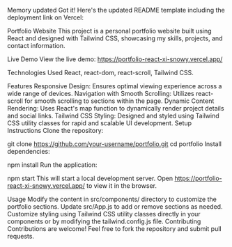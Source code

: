 
Memory updated
Got it! Here's the updated README template including the deployment link on Vercel:

Portfolio Website
This project is a personal portfolio website built using React and designed with Tailwind CSS, showcasing my skills, projects, and contact information.

Live Demo
View the live demo: https://portfolio-react-xi-snowy.vercel.app/

Technologies Used
React,
react-dom,
react-scroll,
Tailwind CSS.

Features
Responsive Design: Ensures optimal viewing experience across a wide range of devices.
Navigation with Smooth Scrolling: Utilizes react-scroll for smooth scrolling to sections within the page.
Dynamic Content Rendering: Uses React's map function to dynamically render project details and social links.
Tailwind CSS Styling: Designed and styled using Tailwind CSS utility classes for rapid and scalable UI development.
Setup Instructions
Clone the repository:


git clone https://github.com/your-username/portfolio.git
cd portfolio
Install dependencies:


npm install
Run the application:


npm start
This will start a local development server. Open https://portfolio-react-xi-snowy.vercel.app/ to view it in the browser.

Usage
Modify the content in src/components/ directory to customize the portfolio sections.
Update src/App.js to add or remove sections as needed.
Customize styling using Tailwind CSS utility classes directly in your components or by modifying the tailwind.config.js file.
Contributing
Contributions are welcome! Feel free to fork the repository and submit pull requests.


